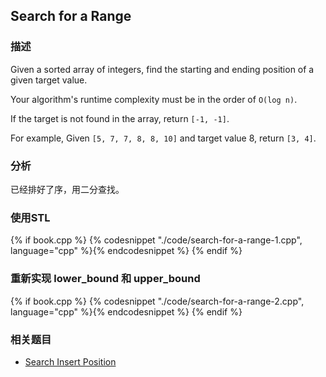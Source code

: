 ## Search for a Range



### 描述

Given a sorted array of integers, find the starting and ending position of a given target value.

Your algorithm's runtime complexity must be in the order of `O(log n)`.

If the target is not found in the array, return `[-1, -1]`.

For example,
Given `[5, 7, 7, 8, 8, 10]` and target value 8,
return `[3, 4]`.


### 分析

已经排好了序，用二分查找。


### 使用STL

{% if book.cpp %}
  {% codesnippet "./code/search-for-a-range-1.cpp", language="cpp" %}{% endcodesnippet %}
{% endif %}


### 重新实现 lower_bound 和 upper_bound

{% if book.cpp %}
  {% codesnippet "./code/search-for-a-range-2.cpp", language="cpp" %}{% endcodesnippet %}
{% endif %}


### 相关题目

* [Search Insert Position](search-insert-position.md)
